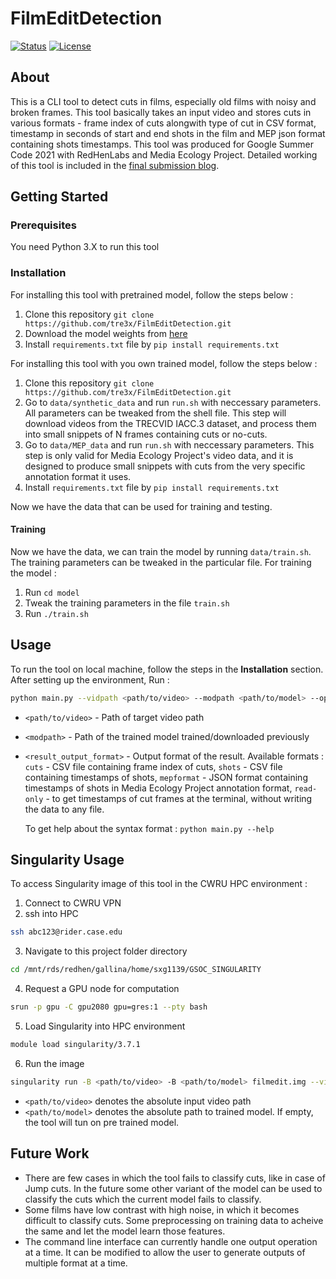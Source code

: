 # FilmEditDetection
[![Status](https://img.shields.io/badge/status-active-success.svg)]() 
[![License](https://img.shields.io/badge/license-MIT-blue.svg)](/LICENSE)

## About
This is a CLI tool to detect cuts in films, especially old films with noisy and broken frames. This tool basically takes an input video and stores cuts in various formats - frame index of cuts alongwith type of cut in CSV format, timestamp in seconds of start and end shots in the film and MEP json format containing shots timestamps. 
This tool was produced for Google Summer Code 2021 with RedHenLabs and Media Ecology Project. 
Detailed working of this tool is included in the [final submission blog](https://gsocblog-tre3x.netlify.app/finalsubmission.html).

## Getting Started


### Prerequisites
You need Python 3.X to run this tool

### Installation
For installing this tool with pretrained model, follow the steps below :
1. Clone this repository `git clone https://github.com/tre3x/FilmEditDetection.git`
2. Download the model weights from [here](https://drive.google.com/drive/folders/1ShU9F6aRAIbNJXSgvCuWRw274iuHk1DJ?usp=sharing)
3. Install `requirements.txt` file by `pip install requirements.txt`

For installing this tool with you own trained model, follow the steps below :
1. Clone this repository `git clone https://github.com/tre3x/FilmEditDetection.git`
2. Go to `data/synthetic_data` and run `run.sh` with neccessary parameters. All parameters can be tweaked from the shell file. This step will download videos from the TRECVID IACC.3 dataset, and process them into small snippets of N frames containing cuts or no-cuts.
3. Go to `data/MEP_data` and run `run.sh` with neccessary parameters. This step is only valid for Media Ecology Project's video data, and it is designed to produce small snippets with cuts from the very specific annotation format it uses.
4. Install `requirements.txt` file by `pip install requirements.txt`

Now we have the data that can be used for training and testing.
#### Training
Now we have the data, we can train the model by running `data/train.sh`. The training parameters can be tweaked in the particular file. For training the model :
1. Run `cd model`
2. Tweak the training parameters in the file `train.sh`
3. Run `./train.sh`

## Usage

To run the tool on local machine, follow the steps in the **Installation** section.
After setting up the environment, Run :
```bash
python main.py --vidpath <path/to/video> --modpath <path/to/model> --operation <result_output_format>
```
- `<path/to/video>` - Path of target video path
- `<modpath>` - Path of the trained model trained/downloaded previously
- `<result_output_format>` - Output format of the result. Available formats : `cuts` - CSV file containing frame index of cuts, `shots` - CSV file containing timestamps of shots, `mepformat` - JSON format containing timestamps of shots in Media Ecology Project annotation format, `read-only` - to get timestamps of cut frames at the terminal, without writing the data to any file.

  To get help about the syntax format : `python main.py --help`
  
## Singularity Usage
To access Singularity image of this tool in the CWRU HPC environment :
1. Connect to CWRU VPN
2. ssh into HPC
```bash
ssh abc123@rider.case.edu
```
3. Navigate to this project folder directory
```bash
cd /mnt/rds/redhen/gallina/home/sxg1139/GSOC_SINGULARITY
```
4. Request a GPU node for computation
```bash
srun -p gpu -C gpu2080 gpu=gres:1 --pty bash
```
5. Load Singularity into HPC environment
```bash
module load singularity/3.7.1
```
6. Run the image
```bash
singularity run -B <path/to/video> -B <path/to/model> filmedit.img --vidpath <path/to/video> --modpath <path/to/model> 
```
- `<path/to/video>` denotes the absolute input video path
- `<path/to/model>` denotes the absolute path to trained model. If empty, the tool will tun on pre trained model.

## Future Work
- There are few cases in which the tool fails to classify cuts, like in case of Jump cuts. In the future some other variant of the model
can be used to classify the cuts which the current model fails to classify.
- Some films have low contrast with high noise, in which it becomes difficult to classify cuts. Some preprocessing on training data to acheive the same
and let the model learn those features.
- The command line interface can currently handle one output operation at a time. It can be modified 
 to allow the user to generate outputs of multiple format at a time.